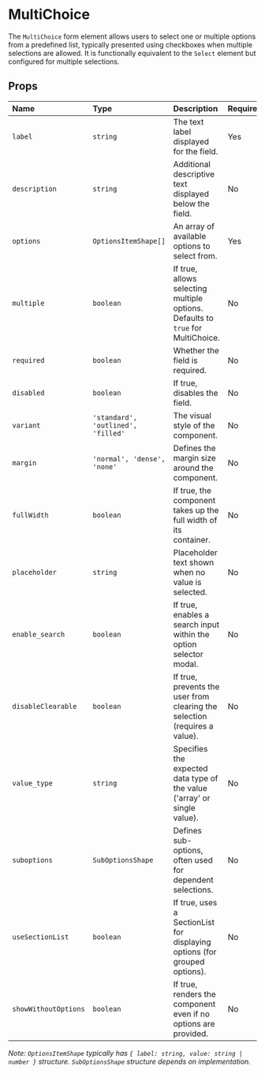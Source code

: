 # MultiChoice

The `MultiChoice` form element allows users to select one or multiple options from a predefined list, typically presented using checkboxes when multiple selections are allowed. It is functionally equivalent to the `Select` element but configured for multiple selections.

## Props

| Name               | Type                               | Description                                                                 | Required | Default      |
| :----------------- | :--------------------------------- | :-------------------------------------------------------------------------- | :------- | :----------- |
| `label`            | `string`                           | The text label displayed for the field.                                     | Yes      |              |
| `description`      | `string`                           | Additional descriptive text displayed below the field.                      | No       |              |
| `options`          | `OptionsItemShape[]`               | An array of available options to select from.                               | Yes      | `[]`         |
| `multiple`         | `boolean`                          | If true, allows selecting multiple options. Defaults to `true` for MultiChoice. | No       | `true`       |
| `required`         | `boolean`                          | Whether the field is required.                                              | No       | `false`      |
| `disabled`         | `boolean`                          | If true, disables the field.                                                | No       | `false`      |
| `variant`          | `'standard', 'outlined', 'filled'` | The visual style of the component.                                          | No       | `'standard'` |
| `margin`           | `'normal', 'dense', 'none'`        | Defines the margin size around the component.                               | No       | `'normal'`   |
| `fullWidth`        | `boolean`                          | If true, the component takes up the full width of its container.            | No       | `false`      |
| `placeholder`      | `string`                           | Placeholder text shown when no value is selected.                           | No       | `'select'`   |
| `enable_search`    | `boolean`                          | If true, enables a search input within the option selector modal.           | No       | `false`      |
| `disableClearable` | `boolean`                          | If true, prevents the user from clearing the selection (requires a value).  | No       | `false`      |
| `value_type`       | `string`                           | Specifies the expected data type of the value ('array' or single value).    | No       | `'array'`    |
| `suboptions`       | `SubOptionsShape`                  | Defines sub-options, often used for dependent selections.                   | No       | `undefined`  |
| `useSectionList`   | `boolean`                          | If true, uses a SectionList for displaying options (for grouped options).   | No       | `false`      |
| `showWithoutOptions`| `boolean`                          | If true, renders the component even if no options are provided.             | No       | `false`      |

*Note: `OptionsItemShape` typically has `{ label: string, value: string | number }` structure. `SubOptionsShape` structure depends on implementation.*